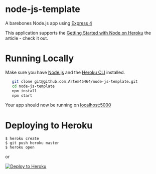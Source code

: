 # node-js-template

A barebones Node.js app using 
<a href="http://expressjs.com/" rel="nofollow">Express 4</a>

This application supports the  <a href="https://devcenter.heroku.com/articles/getting-started-with-nodejs" rel="nofollow">Getting Started with Node on Heroku</a>  the article  - check it out.

# Running Locally
<p dir="auto">Make sure you have <a href="http://nodejs.org/" rel="nofollow">Node.js</a> and the <a href="https://cli.heroku.com/" rel="nofollow">Heroku CLI</a> installed.</p>

 ```bash
    git clone git@github.com:Artem45464/node-js-template.git
    cd node-js-template
    npm install
    npm start
   ```


Your app should now be running on  <a href="http://localhost:5000/" rel="nofollow">localhost:5000</a>


# Deploying to Heroku 

    $ heroku create
    $ git push heroku master  
    $ heroku open
    
  
 
   or 
    
<a href="https://www.heroku.com/home" rel="nofollow">
    <img src="https://camo.githubusercontent.com/a45640b9f85b4daa9a7c8b106e324e58d2114cccd227df20185a04d931411701/68747470733a2f2f7777772e6865726f6b7563646e2e636f6d2f6465706c6f792f627574746f6e2e706e67" alt="Deploy to Heroku" data-canonical-src="https://www.herokucdn.com/deploy/button.png" style="max-width: 100%;">
</a>
